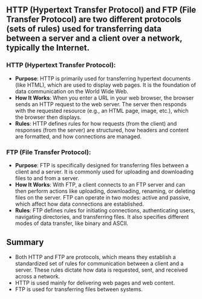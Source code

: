 ## HTTP (Hypertext Transfer Protocol) and FTP (File Transfer Protocol) are two different protocols (sets of rules) used for transferring data between a server and a client over a network, typically the Internet.

### HTTP (Hypertext Transfer Protocol):
* **Purpose**: HTTP is primarily used for transferring hypertext documents (like HTML), which are used to display web pages. It is the foundation of data communication on the World Wide Web.
* **How It Works**: When you enter a URL in your web browser, the browser sends an HTTP request to the web server. The server then responds with the requested resource (e.g., an HTML page, image, etc.), which the browser then displays.
* **Rules**: HTTP defines rules for how requests (from the client) and responses (from the server) are structured, how headers and content are formatted, and how connections are managed.

### FTP (File Transfer Protocol):
* **Purpose**: FTP is specifically designed for transferring files between a client and a server. It is commonly used for uploading and downloading files to and from a server.
* **How It Works**: With FTP, a client connects to an FTP server and can then perform actions like uploading, downloading, renaming, or deleting files on the server. FTP can operate in two modes: active and passive, which affect how data connections are established.
* **Rules**: FTP defines rules for initiating connections, authenticating users, navigating directories, and transferring files. It also specifies different modes of data transfer, like binary and ASCII.

## Summary
* Both HTTP and FTP are protocols, which means they establish a standardized set of rules for communication between a client and a server. These rules dictate how data is requested, sent, and received across a network.
* HTTP is used mainly for delivering web pages and web content.
* FTP is used for transferring files between systems.